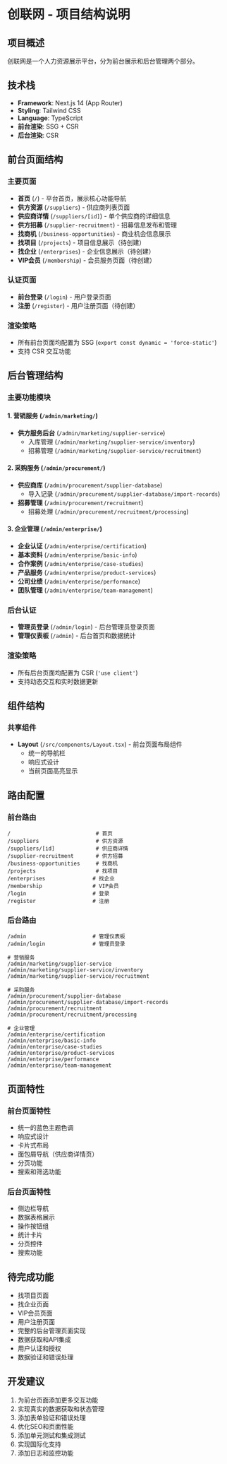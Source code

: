 # 创联网 - 项目结构说明

## 项目概述

创联网是一个人力资源展示平台，分为前台展示和后台管理两个部分。

## 技术栈

- **Framework**: Next.js 14 (App Router)
- **Styling**: Tailwind CSS
- **Language**: TypeScript
- **前台渲染**: SSG + CSR
- **后台渲染**: CSR

## 前台页面结构

### 主要页面

- **首页** (`/`) - 平台首页，展示核心功能导航
- **供方资源** (`/suppliers`) - 供应商列表页面
- **供应商详情** (`/suppliers/[id]`) - 单个供应商的详细信息
- **供方招募** (`/supplier-recruitment`) - 招募信息发布和管理
- **找商机** (`/business-opportunities`) - 商业机会信息展示
- **找项目** (`/projects`) - 项目信息展示（待创建）
- **找企业** (`/enterprises`) - 企业信息展示（待创建）
- **VIP会员** (`/membership`) - 会员服务页面（待创建）

### 认证页面

- **前台登录** (`/login`) - 用户登录页面
- **注册** (`/register`) - 用户注册页面（待创建）

### 渲染策略

- 所有前台页面均配置为 SSG (`export const dynamic = 'force-static'`)
- 支持 CSR 交互功能

## 后台管理结构

### 主要功能模块

#### 1. 营销服务 (`/admin/marketing/`)

- **供方服务后台** (`/admin/marketing/supplier-service`)
  - 入库管理 (`/admin/marketing/supplier-service/inventory`)
  - 招募管理 (`/admin/marketing/supplier-service/recruitment`)

#### 2. 采购服务 (`/admin/procurement/`)

- **供应商库** (`/admin/procurement/supplier-database`)
  - 导入记录 (`/admin/procurement/supplier-database/import-records`)
- **招募管理** (`/admin/procurement/recruitment`)
  - 招募处理 (`/admin/procurement/recruitment/processing`)

#### 3. 企业管理 (`/admin/enterprise/`)

- **企业认证** (`/admin/enterprise/certification`)
- **基本资料** (`/admin/enterprise/basic-info`)
- **合作案例** (`/admin/enterprise/case-studies`)
- **产品服务** (`/admin/enterprise/product-services`)
- **公司业绩** (`/admin/enterprise/performance`)
- **团队管理** (`/admin/enterprise/team-management`)

### 后台认证

- **管理员登录** (`/admin/login`) - 后台管理员登录页面
- **管理仪表板** (`/admin`) - 后台首页和数据统计

### 渲染策略

- 所有后台页面均配置为 CSR (`'use client'`)
- 支持动态交互和实时数据更新

## 组件结构

### 共享组件

- **Layout** (`/src/components/Layout.tsx`) - 前台页面布局组件
  - 统一的导航栏
  - 响应式设计
  - 当前页面高亮显示

## 路由配置

### 前台路由

```
/                           # 首页
/suppliers                  # 供方资源
/suppliers/[id]             # 供应商详情
/supplier-recruitment       # 供方招募
/business-opportunities     # 找商机
/projects                   # 找项目
/enterprises               # 找企业
/membership                # VIP会员
/login                     # 登录
/register                  # 注册
```

### 后台路由

```
/admin                     # 管理仪表板
/admin/login               # 管理员登录

# 营销服务
/admin/marketing/supplier-service
/admin/marketing/supplier-service/inventory
/admin/marketing/supplier-service/recruitment

# 采购服务
/admin/procurement/supplier-database
/admin/procurement/supplier-database/import-records
/admin/procurement/recruitment
/admin/procurement/recruitment/processing

# 企业管理
/admin/enterprise/certification
/admin/enterprise/basic-info
/admin/enterprise/case-studies
/admin/enterprise/product-services
/admin/enterprise/performance
/admin/enterprise/team-management
```

## 页面特性

### 前台页面特性

- 统一的蓝色主题色调
- 响应式设计
- 卡片式布局
- 面包屑导航（供应商详情页）
- 分页功能
- 搜索和筛选功能

### 后台页面特性

- 侧边栏导航
- 数据表格展示
- 操作按钮组
- 统计卡片
- 分页控件
- 搜索功能

## 待完成功能

- 找项目页面
- 找企业页面
- VIP会员页面
- 用户注册页面
- 完整的后台管理页面实现
- 数据获取和API集成
- 用户认证和授权
- 数据验证和错误处理

## 开发建议

1. 为前台页面添加更多交互功能
2. 实现真实的数据获取和状态管理
3. 添加表单验证和错误处理
4. 优化SEO和页面性能
5. 添加单元测试和集成测试
6. 实现国际化支持
7. 添加日志和监控功能
